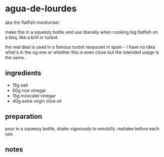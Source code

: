 # agua-de-lourdes

aka the flatfish moisturiser.

make this in a squeezy bottle and use liberally when cooking big flatfish on a bbq, like a brill or turbot.

the real deal is used in a famous turbot resaurant in spain - I have no idea what's in the og one or whether this is even close but the intended usage is the same.

## ingredients

- 15g salt
- 60g rice vinegar
- 15g moscatel vinegar
- 40g extra virgin olive oil

## preparation

pour in a squeezy bottle, shake vigorously to emulsify. reshake before each use.

## notes

